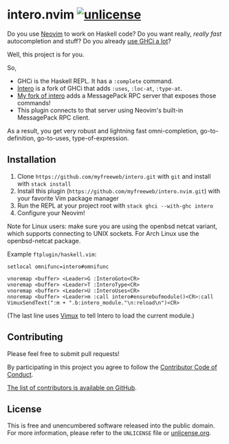 # intero.nvim [![unlicense](https://img.shields.io/badge/un-license-green.svg?style=flat)](http://unlicense.org)

Do you use [Neovim](https://neovim.io) to work on Haskell code?
Do you want really, *really fast* autocompletion and stuff?
Do you already [use GHCi a lot](http://chrisdone.com/posts/haskell-repl)?

Well, this project is for you.

So,

- GHCi is the Haskell REPL. It has a `:complete` command.
- [Intero](https://github.com/chrisdone/intero) is a fork of GHCi that adds `:uses`, `:loc-at`, `:type-at`.
- [My fork of intero](https://github.com/myfreeweb/intero) adds a MessagePack RPC server that exposes those commands!
- This plugin connects to that server using Neovim's built-in MessagePack RPC client.

As a result, you get very robust and lightning fast omni-completion, go-to-definition, go-to-uses, type-of-expression.

## Installation

1. Clone `https://github.com/myfreeweb/intero.git` with `git` and install with `stack install`
2. Install this plugin (`https://github.com/myfreeweb/intero.nvim.git`) with your favorite Vim package manager
3. Run the REPL at your project root with `stack ghci --with-ghc intero`
4. Configure your Neovim!

Note for Linux users: make sure you are using the openbsd netcat variant, which supports connecting to UNIX sockets. For Arch Linux use the openbsd-netcat package.

Example `ftplugin/haskell.vim`:

```viml
setlocal omnifunc=intero#omnifunc

vnoremap <buffer> <Leader>G :InteroGoto<CR>
vnoremap <buffer> <Leader>T :InteroType<CR>
vnoremap <buffer> <Leader>U :InteroUses<CR>
nnoremap <buffer> <Leader>m :call intero#ensurebufmodule()<CR>:call VimuxSendText(":m + ".b:intero_module."\n:reload\n")<CR>
```

(The last line uses [Vimux](https://github.com/benmills/vimux) to tell Intero to load the current module.)

## Contributing

Please feel free to submit pull requests!

By participating in this project you agree to follow the [Contributor Code of Conduct](http://contributor-covenant.org/version/1/4/).

[The list of contributors is available on GitHub](https://github.com/myfreeweb/intero.nvim/graphs/contributors).

## License

This is free and unencumbered software released into the public domain.
For more information, please refer to the `UNLICENSE` file or [unlicense.org](http://unlicense.org).
